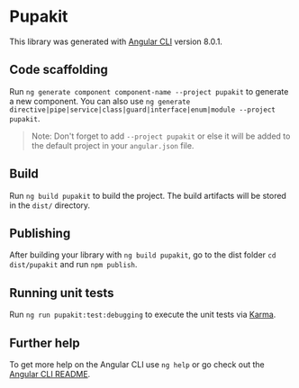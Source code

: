 # Pupakit

This library was generated with [Angular CLI](https://github.com/angular/angular-cli) version 8.0.1.

## Code scaffolding

Run `ng generate component component-name --project pupakit` to generate a new component. You can also use `ng generate directive|pipe|service|class|guard|interface|enum|module --project pupakit`.
> Note: Don't forget to add `--project pupakit` or else it will be added to the default project in your `angular.json` file. 

## Build

Run `ng build pupakit` to build the project. The build artifacts will be stored in the `dist/` directory.

## Publishing

After building your library with `ng build pupakit`, go to the dist folder `cd dist/pupakit` and run `npm publish`.

## Running unit tests

Run `ng run pupakit:test:debugging` to execute the unit tests via [Karma](https://karma-runner.github.io).

## Further help

To get more help on the Angular CLI use `ng help` or go check out the [Angular CLI README](https://github.com/angular/angular-cli/blob/master/README.md).
